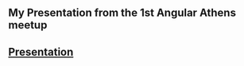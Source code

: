 ## My Presentation from the 1st Angular Athens meetup
## [Presentation](https://stefanos-.github.io/angular-ngrx-nx-realworld-example-app/)